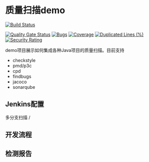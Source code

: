 质量扫描demo
===========
[![Build Status](http://jenkins.sz-shuwei.com/buildStatus/icon?job=code-quality-verify-demo)](http://jenkins.sz-shuwei.com/job/code-quality-verify-demo/)

[![Quality Gate Status](http://sonar.compass.sz-shuwei.com/api/project_badges/measure?project=bigdata%3ADemo%3Acode-quality-verify-demo&metric=alert_status)](http://sonar.compass.sz-shuwei.com/dashboard?id=bigdata%3ADemo%3Acode-quality-verify-demo)
[![Bugs](http://sonar.compass.sz-shuwei.com/api/project_badges/measure?project=bigdata%3ADemo%3Acode-quality-verify-demo&metric=bugs)](http://sonar.compass.sz-shuwei.com/dashboard?id=bigdata%3ADemo%3Acode-quality-verify-demo)
[![Coverage](http://sonar.compass.sz-shuwei.com/api/project_badges/measure?project=bigdata%3ADemo%3Acode-quality-verify-demo&metric=coverage)](http://sonar.compass.sz-shuwei.com/dashboard?id=bigdata%3ADemo%3Acode-quality-verify-demo)
[![Duplicated Lines (%)](http://sonar.compass.sz-shuwei.com/api/project_badges/measure?project=bigdata%3ADemo%3Acode-quality-verify-demo&metric=duplicated_lines_density)](http://sonar.compass.sz-shuwei.com/dashboard?id=bigdata%3ADemo%3Acode-quality-verify-demo)
[![Security Rating](http://sonar.compass.sz-shuwei.com/api/project_badges/measure?project=bigdata%3ADemo%3Acode-quality-verify-demo&metric=security_rating)](http://sonar.compass.sz-shuwei.com/dashboard?id=bigdata%3ADemo%3Acode-quality-verify-demo)







demo项目展示如何集成各种Java项目的质量扫描。目前支持

- checkstyle
- pmd/p3c
- cpd
- findbugs
- jacoco
- sonarqube

## Jenkins配置

多分支扫描  /


## 开发流程


## 检测报告


## 




